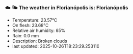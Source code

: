 ### ☁️ 🌤️  The weather in Florianópolis is: Florianópolis

- Temperature: 23.57°C
- On flesh: 23.68°C
- Relative air humidity: 65%
- Rain: 0.0 mm
- Description: Broken clouds
- last updated: 2025-10-26T18:23:29.253110
